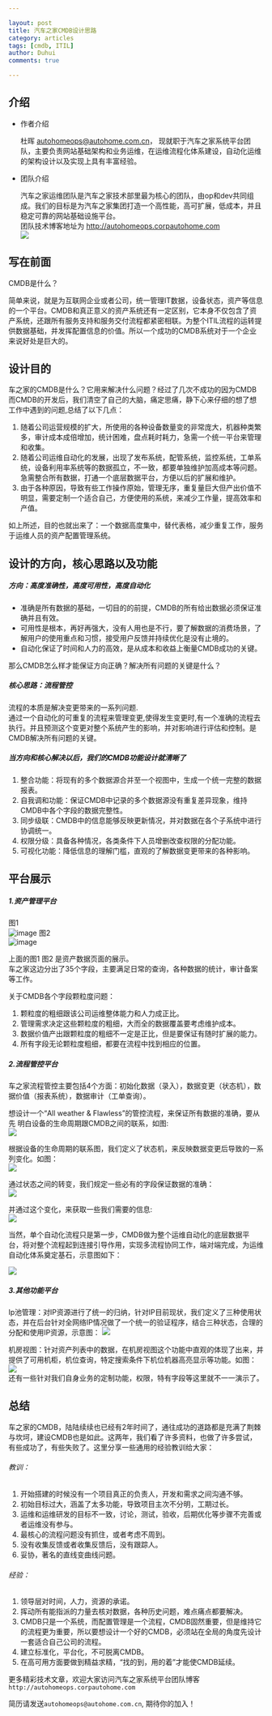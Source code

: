 ```yaml
---

layout: post   
title: 汽车之家CMDB设计思路 
category: articles  
tags: [cmdb, ITIL]  
author: Duhui  
comments: true  

---
```


## 介绍

- 作者介绍

    杜晖 <autohomeops@autohome.com.cn>， 现就职于汽车之家系统平台团队，主要负责网站基础架构和业务运维，在运维流程化体系建设，自动化运维的架构设计以及实现上具有丰富经验。

- 团队介绍

    汽车之家运维团队是汽车之家技术部里最为核心的团队，由op和dev共同组成。我们的目标是为汽车之家集团打造一个高性能，高可扩展，低成本，并且稳定可靠的网站基础设施平台。  
团队技术博客地址为 <http://autohomeops.corpautohome.com>   
![](http://i.imgur.com/3Acf11z.png)



## 写在前面
CMDB是什么？   

简单来说，就是为互联网企业或者公司，统一管理IT数据，设备状态，资产等信息的一个平台。CMDB和真正意义的资产系统还有一定区别，它本身不仅包含了资产系统，还跟所有服务支持和服务交付流程都紧密相联。为整个ITIL流程的运转提供数据基础，并发挥配置信息的价值。所以一个成功的CMDB系统对于一个企业来说好处是巨大的。

## 设计目的
车之家的CMDB是什么？它用来解决什么问题？经过了几次不成功的因为CMDB而CMDB的开发后，我们清空了自己的大脑，痛定思痛，静下心来仔细的想了想工作中遇到的问题,总结了以下几点：    

1. 随着公司运营规模的扩大，所使用的各种设备数量变的非常庞大，机器种类繁多，审计成本成倍增加，统计困难，盘点耗时耗力，急需一个统一平台来管理和收集。   
2. 随着公司运维自动化的发展，出现了发布系统，配管系统，监控系统，工单系统，设备利用率系统等的数据孤立，不一致，都要单独维护加高成本等问题。急需整合所有数据，打通一个底层数据平台，方便以后的扩展和维护。    
3. 由于各种原因，导致有些工作操作原始，管理无序，重复量巨大但产出价值不明显，需要定制一个适合自己，方便使用的系统，来减少工作量，提高效率和产值。    

如上所述，目的也就出来了：一个数据高度集中，替代表格，减少重复工作，服务于运维人员的资产配置管理系统。



## 设计的方向，核心思路以及功能

##### 方向：高度准确性，高度可用性，高度自动化  

* 准确是所有数据的基础，一切目的的前提，CMDB的所有给出数据必须保证准确并且有效。  
* 可用性是根本，再好再强大，没有人用也是不行，要了解数据的消费场景，了解用户的使用重点和习惯，接受用户反馈并持续优化是没有止境的。  
* 自动化保证了时间和人力的高效，是从成本和收益上衡量CMDB成功的关键。     

那么CMDB怎么样才能保证方向正确？解决所有问题的关键是什么？  

##### 核心思路：流程管控  

流程的本质是解决变更带来的一系列问题.  
通过一个自动化的可重复的流程来管理变更,使得发生变更时,有一个准确的流程去执行。并且预测这个变更对整个系统产生的影响，并对影响进行评估和控制。是CMDB解决所有问题的关键。   


##### 当方向和核心解决以后，我们的CMDB功能设计就清晰了  

1. 整合功能：将现有的多个数据源合并至一个视图中，生成一个统一完整的数据报表。  
2. 自我调和功能：保证CMDB中记录的多个数据源没有重复差异现象，维持CMDB中各个字段的数据完整性。  
3. 同步级联：CMDB中的信息能够反映更新情况，并对数据在各个子系统中进行协调统一。  
4. 权限分级：具备各种情况，各类条件下人员增删改查权限的分配功能。  
5. 可视化功能：降低信息的理解门槛，直观的了解数据变更带来的各种影响。  

## 平台展示

##### 1.资产管理平台
图1  
![image](http://i.imgur.com/X4GY8jE.jpg)
图2         
![image](http://i.imgur.com/MqU18Tk.jpg)  

上面的图1  图2 是资产数据页面的展示。  
车之家这边分出了35个字段，主要满足日常的查询，各种数据的统计，审计备案等工作。  

关于CMDB各个字段颗粒度问题：
      
1. 颗粒度的粗细跟该公司运维整体能力和人力成正比。
2. 管理需求决定这些颗粒度的粗细，大而全的数据覆盖要考虑维护成本。
3. 数据价值产出跟颗粒度的粗细不一定是正比，但是要保证有随时扩展的能力。
4. 所有字段无论颗粒度粗细，都要在流程中找到相应的位置。

##### 2.流程管控平台
车之家流程管控主要包括4个方面：初始化数据（录入），数据变更（状态机），数据价值（报表系统），数据审计（工单查询）。

想设计一个“All weather & Flawless”的管控流程，来保证所有数据的准确，要从先
明白设备的生命周期跟CMDB之间的联系，如图:   
![](http://i.imgur.com/lZKInKp.png)   


根据设备的生命周期的联系图，我们定义了状态机，来反映数据变更后导致的一系列变化。如图：  
![](http://i.imgur.com/KqerGbj.png)    

通过状态之间的转变，我们规定一些必有的字段保证数据的准确：  
![](http://i.imgur.com/6SUBkf5.png)

并通过这个变化，来获取一些我们需要的信息:  
![](http://i.imgur.com/SLqU7gU.jpg)  

当然，单个自动化流程只是第一步，CMDB做为整个运维自动化的底层数据平台，将对整个流程起到连接引导作用，实现多流程协同工作，端对端完成，为运维自动化体系奠定基石，示意图如下：  

![](http://i.imgur.com/lJSmlvq.png)   

##### 3.其他功能平台
Ip池管理：对IP资源进行了统一的归纳，针对IP目前现状，我们定义了三种使用状态，并在后台针对全网络IP情况做了一个统一的验证程序，结合三种状态，合理的分配和使用IP资源，示意图：
![](http://i.imgur.com/FcS3QXB.jpg)  

机房视图：针对资产列表中的数据，在机房视图这个功能中直观的体现了出来，并提供了可用机柜，机位查询，特定搜索条件下机位机器高亮显示等功能。如图：  
![](http://i.imgur.com/JOjeyuY.jpg)  
还有一些针对我们自身业务的定制功能，权限，特有字段等这里就不一一演示了。   

## 总结

车之家的CMDB，陆陆续续也已经有2年时间了，通往成功的道路都是充满了荆棘与坎坷，建设CMDB也是如此。这两年，我们看了许多资料，也做了许多尝试，有些成功了，有些失败了。这里分享一些通用的经验教训给大家：   

###### 教训：     
1. 开始搭建的时候没有一个项目真正的负责人，开发和需求之间沟通不够。  
2. 初始目标过大，涵盖了太多功能，导致项目主次不分明，工期过长。  
3. 运维和运维研发的目标不一致，讨论，测试，验收，后期优化等步骤不完善或 者运维没有参与。  
4. 最核心的流程问题没有抓住，或者考虑不周到。  
5. 没有收集反馈或者收集反馈后，没有跟踪人。  
6. 妥协，著名的直线变曲线问题。  


###### 经验：  

1. 领导层对时间，人力，资源的承诺。  
2. 挥动所有能指派的力量去核对数据，各种历史问题，难点痛点都要解决。  
3. CMDB只是一个系统，而配置管理是一个流程，CMDB固然重要，但是维持它的流程更为重要，所以要想设计一个好的CMDB，必须站在全局的角度先设计一套适合自己公司的流程。  
4. 建立标准化，平台化，不可脱离CMDB。  
5. 在高可用方面要做到精益求精，“找的到，用的着”才能使CMDB延续。  
  
更多精彩技术文章，欢迎大家访问汽车之家系统平台团队博客`http://autohomeops.corpautohome.com`

简历请发送`autohomeops@autohome.com.cn`, 期待你的加入！